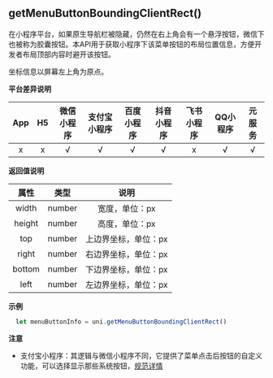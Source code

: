## getMenuButtonBoundingClientRect()

在小程序平台，如果原生导航栏被隐藏，仍然在右上角会有一个悬浮按钮，微信下也被称为胶囊按钮。本API用于获取小程序下该菜单按钮的布局位置信息，方便开发者布局顶部内容时避开该按钮。

坐标信息以屏幕左上角为原点。

**平台差异说明**

|App	|H5	|微信小程序	|支付宝小程序	|百度小程序	|抖音小程序|飞书小程序	|QQ小程序	|元服务|
|:-:	|:-:|:-:		|:-:			|:-:		|:-:		|:-:		|:-:		|:-:|
|x		|x	|√			|√				|√			|√			|x|√			|√|

**返回值说明**

|属性	  |类型	  |说明					      |
|:-:	  |:-:    |:-:		            |
|width	|number	|宽度，单位：px			  |
|height	|number	|高度，单位：px			  |
|top	  |number	|上边界坐标，单位：px	|
|right	|number	|右边界坐标，单位：px	|
|bottom	|number	|下边界坐标，单位：px	|
|left	  |number	|左边界坐标，单位：px	|

**示例**

```javascript
  let menuButtonInfo = uni.getMenuButtonBoundingClientRect()
```

**注意**

- 支付宝小程序：其逻辑与微信小程序不同，它提供了菜单点击后按钮的自定义功能，可以选择显示那些系统按钮，[规范详情](https://docs.alipay.com/mini/api/optionmenuitem)
